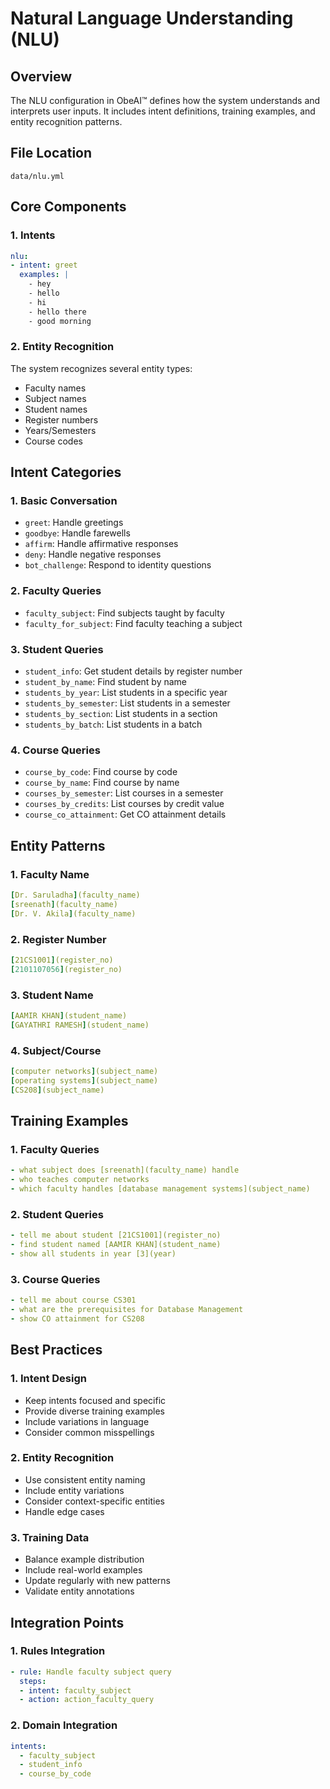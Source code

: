 # Natural Language Understanding (NLU)

## Overview
The NLU configuration in ObeAI™ defines how the system understands and interprets user inputs. It includes intent definitions, training examples, and entity recognition patterns.

## File Location
`data/nlu.yml`

## Core Components

### 1. Intents
```yaml
nlu:
- intent: greet
  examples: |
    - hey
    - hello
    - hi
    - hello there
    - good morning
```

### 2. Entity Recognition
The system recognizes several entity types:
- Faculty names
- Subject names
- Student names
- Register numbers
- Years/Semesters
- Course codes

## Intent Categories

### 1. Basic Conversation
- `greet`: Handle greetings
- `goodbye`: Handle farewells
- `affirm`: Handle affirmative responses
- `deny`: Handle negative responses
- `bot_challenge`: Respond to identity questions

### 2. Faculty Queries
- `faculty_subject`: Find subjects taught by faculty
- `faculty_for_subject`: Find faculty teaching a subject

### 3. Student Queries
- `student_info`: Get student details by register number
- `student_by_name`: Find student by name
- `students_by_year`: List students in a specific year
- `students_by_semester`: List students in a semester
- `students_by_section`: List students in a section
- `students_by_batch`: List students in a batch

### 4. Course Queries
- `course_by_code`: Find course by code
- `course_by_name`: Find course by name
- `courses_by_semester`: List courses in a semester
- `courses_by_credits`: List courses by credit value
- `course_co_attainment`: Get CO attainment details

## Entity Patterns

### 1. Faculty Name
```yaml
[Dr. Saruladha](faculty_name)
[sreenath](faculty_name)
[Dr. V. Akila](faculty_name)

```

### 2. Register Number
```yaml
[21CS1001](register_no)
[2101107056](register_no)
```

### 3. Student Name
```yaml
[AAMIR KHAN](student_name)
[GAYATHRI RAMESH](student_name)
```

### 4. Subject/Course
```yaml
[computer networks](subject_name)
[operating systems](subject_name)
[CS208](subject_name)
```

## Training Examples

### 1. Faculty Queries
```yaml
- what subject does [sreenath](faculty_name) handle
- who teaches computer networks
- which faculty handles [database management systems](subject_name)
```

### 2. Student Queries
```yaml
- tell me about student [21CS1001](register_no)
- find student named [AAMIR KHAN](student_name)
- show all students in year [3](year)
```

### 3. Course Queries
```yaml
- tell me about course CS301
- what are the prerequisites for Database Management
- show CO attainment for CS208
```

## Best Practices

### 1. Intent Design
- Keep intents focused and specific
- Provide diverse training examples
- Include variations in language
- Consider common misspellings

### 2. Entity Recognition
- Use consistent entity naming
- Include entity variations
- Consider context-specific entities
- Handle edge cases

### 3. Training Data
- Balance example distribution
- Include real-world examples
- Update regularly with new patterns
- Validate entity annotations

## Integration Points

### 1. Rules Integration
```yaml
- rule: Handle faculty subject query
  steps:
  - intent: faculty_subject
  - action: action_faculty_query
```

### 2. Domain Integration
```yaml
intents:
  - faculty_subject
  - student_info
  - course_by_code
```

